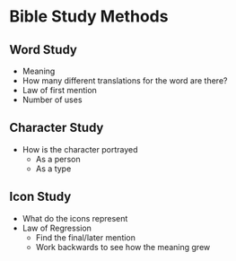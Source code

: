 # Bible Study Methods



## Word Study

* Meaning
* How many different translations for the word are there?
* Law of first mention
* Number of uses


## Character Study

* How is the character portrayed
  * As a person
  * As a type


## Icon Study

* What do the icons represent
* Law of Regression
  * Find the final/later mention
  * Work backwards to see how the meaning grew
